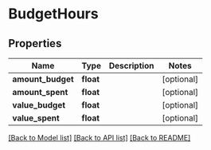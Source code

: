 # BudgetHours

## Properties

 Name              | Type      | Description | Notes      
-------------------|-----------|-------------|------------
 **amount_budget** | **float** |             | [optional] 
 **amount_spent**  | **float** |             | [optional] 
 **value_budget**  | **float** |             | [optional] 
 **value_spent**   | **float** |             | [optional] 

[[Back to Model list]](../../README.md#documentation-for-models) [[Back to API list]](../../README.md#documentation-for-api-endpoints) [[Back to README]](../../README.md)


